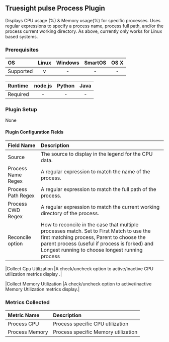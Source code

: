 Truesight pulse Process Plugin
---------------------------------

Displays CPU usage (%) & Memory usage(%) for specific processes. Uses regular expressions to specify a process name, process full path, and/or the process current working directory. As above, currently only works for Linux based systems.

### Prerequisites

|     OS    | Linux | Windows | SmartOS | OS X |
|:----------|:-----:|:-------:|:-------:|:----:|
| Supported |   v   |    -    |    -    |  -   |


|  Runtime | node.js | Python | Java |
|:---------|:-------:|:------:|:----:|
| Required |    -    |    -   |   -  |


### Plugin Setup
None

#### Plugin Configuration Fields

|Field Name        |Description                                                                                                                                                                                                                                                    |
|:-----------------|:--------------------------------------------------------------------------------------------------------------------------------------------------------------------------------------------------------------------------------------------------------------|
|Source            |The source to display in the legend for the CPU data.                                                                                                                                                                                                          |
|Process Name Regex|A regular expression to match the name of the process.                                                                                                                                                                                                         |
|Process Path Regex|A regular expression to match the full path of the process.                                                                                                                                                                                                    |
|Process CWD Regex |A regular expression to match the current working directory of the process.                                                                                                                                                                                    |
|Reconcile option  |How to reconcile in the case that multiple processes match.  Set to First Match to use the first matching process, Parent to choose the parent process (useful if process is forked) and Longest running to choose longest running process|

|Collect Cpu Utilization  |A check/uncheck option to active/inactive CPU utilization metrics display .|

|Collect Memory Utilization  |A check/uncheck option to active/inactive Memory Utilization metrics display.|

### Metrics Collected

|Metric Name|Description                     |
|:----------|:-------------------------------|
|Process CPU|Process specific CPU utilization|
|Process Memory|Process specific Memory utilization|



